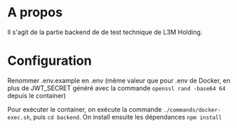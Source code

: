 # A propos

Il s'agit de la partie backend de de test technique de L3M Holding.


# Configuration

Renommer .env.example en .env (même valeur que pour .env de Docker, en plus de JWT_SECRET généré avec la commande `openssl rand -base64 64` depuis le container)

Pour exécuter le container, on exécute la commande `./commands/docker-exec.sh`, puis `cd backend`. On install ensuite les dépendances `npm install`